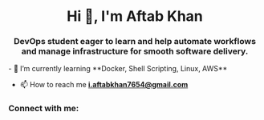 <h1 align="center">Hi 👋, I'm Aftab Khan</h1>
<h3 align="center">DevOps student eager to learn and help automate workflows and manage infrastructure for smooth software delivery.</h3>
- 🌱 I’m currently learning **Docker, Shell Scripting, Linux, AWS**

- 📫 How to reach me **i.aftabkhan7654@gmail.com**

<h3 align="left">Connect with me:</h3>
<p align="left">
</p>
